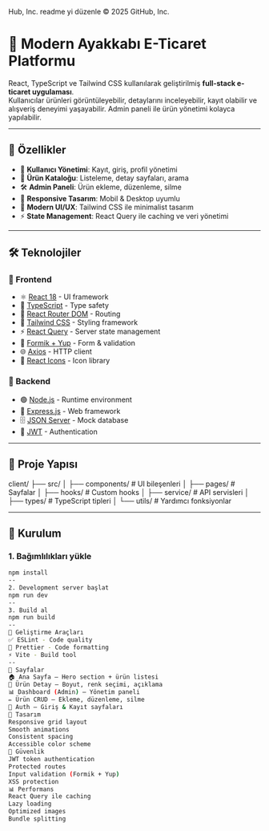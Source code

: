 Hub, Inc. readme yi düzenle
© 2025 GitHub, Inc.
# 👟 Modern Ayakkabı E-Ticaret Platformu

React, TypeScript ve Tailwind CSS kullanılarak geliştirilmiş **full-stack e-ticaret uygulaması**.  
Kullanıcılar ürünleri görüntüleyebilir, detaylarını inceleyebilir, kayıt olabilir ve alışveriş deneyimi yaşayabilir. Admin paneli ile ürün yönetimi kolayca yapılabilir.  

---

## 🚀 Özellikler
- 👤 **Kullanıcı Yönetimi**: Kayıt, giriş, profil yönetimi  
- 🛒 **Ürün Kataloğu**: Listeleme, detay sayfaları, arama  
- 🛠️ **Admin Paneli**: Ürün ekleme, düzenleme, silme  
- 📱 **Responsive Tasarım**: Mobil & Desktop uyumlu  
- 🎨 **Modern UI/UX**: Tailwind CSS ile minimalist tasarım  
- ⚡ **State Management**: React Query ile caching ve veri yönetimi  

---

## 🛠️ Teknolojiler

### 🔹 Frontend
- ⚛️ [React 18](https://reactjs.org/) - UI framework  
- 📘 [TypeScript](https://www.typescriptlang.org/) - Type safety  
- 🔗 [React Router DOM](https://reactrouter.com/) - Routing  
- 🎨 [Tailwind CSS](https://tailwindcss.com/) - Styling framework  
- ⚡ [React Query](https://tanstack.com/query) - Server state management  
- 📝 [Formik + Yup](https://formik.org/) - Form & validation  
- 🌐 [Axios](https://axios-http.com/) - HTTP client  
- 🎯 [React Icons](https://react-icons.github.io/react-icons/) - Icon library  

### 🔹 Backend
- 🟢 [Node.js](https://nodejs.org/) - Runtime environment  
- 🚀 [Express.js](https://expressjs.com/) - Web framework  
- 🗄️ [JSON Server](https://github.com/typicode/json-server) - Mock database  
- 🔐 [JWT](https://jwt.io/) - Authentication  

---

## 📁 Proje Yapısı
client/
├── src/
│ ├── components/ # UI bileşenleri
│ ├── pages/ # Sayfalar
│ ├── hooks/ # Custom hooks
│ ├── service/ # API servisleri
│ ├── types/ # TypeScript tipleri
│ └── utils/ # Yardımcı fonksiyonlar

---

## 🚀 Kurulum

### 1. Bağımlılıkları yükle
```bash
npm install
--
2. Development server başlat
npm run dev
--
3. Build al
npm run build
--
🔧 Geliştirme Araçları
✅ ESLint - Code quality
🎨 Prettier - Code formatting
⚡ Vite - Build tool
--
📱 Sayfalar
🏠 Ana Sayfa – Hero section + ürün listesi
👟 Ürün Detay – Boyut, renk seçimi, açıklama
📊 Dashboard (Admin) – Yönetim paneli
✏️ Ürün CRUD – Ekleme, düzenleme, silme
🔐 Auth – Giriş & Kayıt sayfaları
🎨 Tasarım
Responsive grid layout
Smooth animations
Consistent spacing
Accessible color scheme
🔐 Güvenlik
JWT token authentication
Protected routes
Input validation (Formik + Yup)
XSS protection
📊 Performans
React Query ile caching
Lazy loading
Optimized images
Bundle splitting
